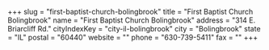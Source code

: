+++
slug = "first-baptist-church-bolingbrook"
title = "First Baptist Church Bolingbrook"
name = "First Baptist Church Bolingbrook"
address = "314 E. Briarcliff Rd."
cityIndexKey = "city-il-bolingbrook"
city = "Bolingbrook"
state = "IL"
postal = "60440"
website = ""
phone = "630-739-5411"
fax = ""
+++
